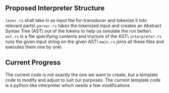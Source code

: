 ## Proposed Interpreter Structure
`lexer.rs` shall take in as input the for-transducer and tokenize it into relevant parts\\
`parser.rs` takes the tokenized input and creates an Abstract Syntax Tree (AST) out of the tokens to help us simulate the run better\\
`ast.rs` is a file specifying contents and tructure of the AST\\
`interpreter.rs` runs the given input string on the given AST\\
`main.rs` joins all these files and executes them one by one\\

## Current Progress
The current code is not exactly the one we want to create, but a template code to modify and adjust to suit our purposes. The current template code is a python-like interpreter which needs a few modifications

